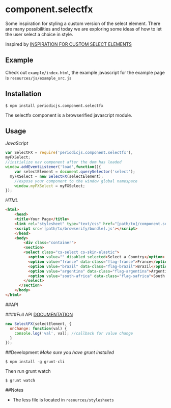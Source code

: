 # component.selectfx

Some inspiration for styling a custom version of the select element. There are many possibilities and today we are exploring some ideas of how to let the user select a choice in style. 

Inspired by [INSPIRATION FOR CUSTOM SELECT ELEMENTS](http://tympanus.net/codrops/2014/07/10/inspiration-for-custom-select-elements/)

## Example

Check out `example/index.html`, the example javascript for the example page is `resources/js/example_src.js`

## Installation

```
$ npm install periodicjs.component.selectfx
```

The selectfx component is a browserified javascript module.

## Usage

*JavaScript*
```javascript
var SelectFX = require('periodicjs.component.selectfx'),
myFXSelect;
//initialize nav component after the dom has loaded
window.addEventListener('load',function(){
	var selectElement = document.querySelector('select');
  myFXSelect = new SelectFX(selectElement);
	//expose your component to the window global namespace
	window.myFXSelect = myFXSelect;
});
```

*HTML*
```html
<html>
	<head>
  	<title>Your Page</title>
  	<link rel="stylesheet" type="text/css" href="[path/to]/component.selectfx.css">
  	<script src='[path/to/browserify/bundle].js'></script>
	</head>
	<body>
		<div class="container">
    	<section>
        <select class="cs-select cs-skin-elastic">
          <option value="" disabled selected>Select a Country</option>
          <option value="france" data-class="flag-france">France</option>
          <option value="brazil" data-class="flag-brazil">Brazil</option>
          <option value="argentina" data-class="flag-argentina">Argentina</option>
          <option value="south-africa" data-class="flag-safrica">South Africa</option>
        </select>
      </section>
	</body>
</html>
```

##API

####Full API [DOCUMENTATION](https://github.com/typesettin/component.selectfx/blob/master/doc/api.md)

```javascript
new SelectFX(selectElement, {
  onChange: function(val) {
    console.log('val', val); //callback for value change
  }
});
```
##Development
*Make sure you have grunt installed*
```
$ npm install -g grunt-cli
```

Then run grunt watch
```
$ grunt watch
```

##Notes
* The less file is located in `resources/stylesheets`